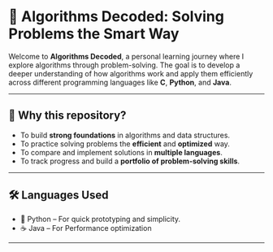 # 🧩 Algorithms Decoded: Solving Problems the Smart Way

Welcome to **Algorithms Decoded**, a personal learning journey where I explore algorithms through problem-solving. The goal is to develop a deeper understanding of how algorithms work and apply them efficiently across different programming languages like **C**, **Python**, and **Java**.

---

## 🚀 Why this repository?

- To build **strong foundations** in algorithms and data structures.
- To practice solving problems the **efficient** and **optimized** way.
- To compare and implement solutions in **multiple languages**.
- To track progress and build a **portfolio of problem-solving skills**.

---

## 🛠 Languages Used

- 🐍 Python – For quick prototyping and simplicity.
- ☕ Java – For Performance optimization

---


